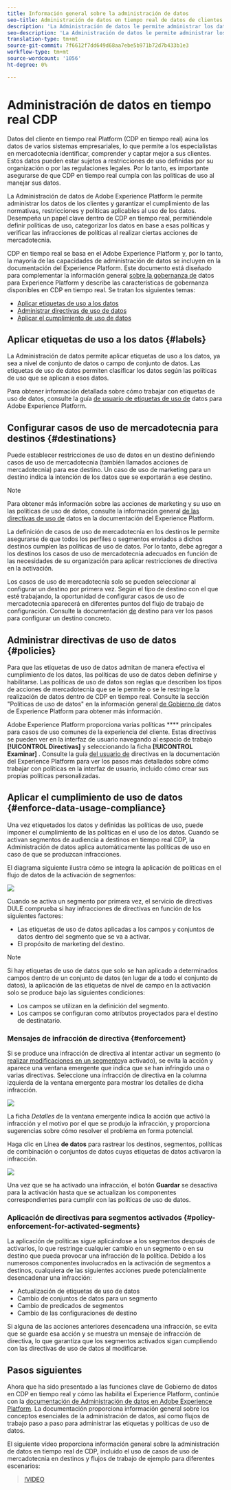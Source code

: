 ```yaml
---
title: Información general sobre la administración de datos
seo-title: Administración de datos en tiempo real de datos de clientes Platform
description: 'La Administración de datos le permite administrar los datos de los clientes y garantizar el cumplimiento de las regulaciones, restricciones y políticas aplicables al uso de los datos. '
seo-description: 'La Administración de datos le permite administrar los datos de los clientes y garantizar el cumplimiento de las regulaciones, restricciones y políticas aplicables al uso de los datos. '
translation-type: tm+mt
source-git-commit: 7f6612f7dd649d68aa7ebe5b971b72d7b433b1e3
workflow-type: tm+mt
source-wordcount: '1056'
ht-degree: 0%

---
```



# Administración de datos en tiempo real CDP

Datos del cliente en tiempo real Platform (CDP en tiempo real) aúna los datos de varios sistemas empresariales, lo que permite a los especialistas en mercadotecnia identificar, comprender y captar mejor a sus clientes. Estos datos pueden estar sujetos a restricciones de uso definidas por su organización o por las regulaciones legales. Por lo tanto, es importante asegurarse de que CDP en tiempo real cumpla con las políticas de uso al manejar sus datos.

La Administración de datos de Adobe Experience Platform le permite administrar los datos de los clientes y garantizar el cumplimiento de las normativas, restricciones y políticas aplicables al uso de los datos. Desempeña un papel clave dentro de CDP en tiempo real, permitiéndole definir políticas de uso, categorizar los datos en base a esas políticas y verificar las infracciones de políticas al realizar ciertas acciones de mercadotecnia.

CDP en tiempo real se basa en el Adobe Experience Platform y, por lo tanto, la mayoría de las capacidades de administración de datos se incluyen en la documentación del Experience Platform. Este documento está diseñado para complementar la información general [sobre la gobernanza de](../../data-governance/home.md) datos para Experience Platform y describe las características de gobernanza disponibles en CDP en tiempo real. Se tratan los siguientes temas:

* [Aplicar etiquetas de uso a los datos](#labels)
* [Administrar directivas de uso de datos](#policies)
* [Aplicar el cumplimiento de uso de datos](#enforce-data-usage-compliance)

## Aplicar etiquetas de uso a los datos {#labels}

La Administración de datos permite aplicar etiquetas de uso a los datos, ya sea a nivel de conjunto de datos o campo de conjunto de datos. Las etiquetas de uso de datos permiten clasificar los datos según las políticas de uso que se aplican a esos datos.

Para obtener información detallada sobre cómo trabajar con etiquetas de uso de datos, consulte la guía [de usuario de etiquetas de uso de](../../data-governance/labels/overview.md) datos para Adobe Experience Platform.

## Configurar casos de uso de mercadotecnia para destinos {#destinations}

Puede establecer restricciones de uso de datos en un destino definiendo casos de uso de mercadotecnia (también llamados acciones de mercadotecnia) para ese destino. Un caso de uso de marketing para un destino indica la intención de los datos que se exportarán a ese destino.

>[!NOTE]
>
>Para obtener más información sobre las acciones de marketing y su uso en las políticas de uso de datos, consulte la información general [de las directivas de uso de](../../data-governance/policies/overview.md) datos en la documentación del Experience Platform.

La definición de casos de uso de mercadotecnia en los destinos le permite asegurarse de que todos los perfiles o segmentos enviados a dichos destinos cumplen las políticas de uso de datos. Por lo tanto, debe agregar a los destinos los casos de uso de mercadotecnia adecuados en función de las necesidades de su organización para aplicar restricciones de directiva en la activación.

Los casos de uso de mercadotecnia solo se pueden seleccionar al configurar un destino por primera vez. Según el tipo de destino con el que esté trabajando, la oportunidad de configurar casos de uso de mercadotecnia aparecerá en diferentes puntos del flujo de trabajo de configuración. Consulte la documentación [de](../destinations/destinations-overview.md) destino para ver los pasos para configurar un destino concreto.


## Administrar directivas de uso de datos {#policies}

Para que las etiquetas de uso de datos admitan de manera efectiva el cumplimiento de los datos, las políticas de uso de datos deben definirse y habilitarse. Las políticas de uso de datos son reglas que describen los tipos de acciones de mercadotecnia que se le permite o se le restringe la realización de datos dentro de CDP en tiempo real. Consulte la sección &quot;Políticas de uso de datos&quot; en la información general [de Gobierno de](../../data-governance/home.md) datos de Experience Platform para obtener más información.

Adobe Experience Platform proporciona varias políticas **** principales para casos de uso comunes de la experiencia del cliente. Estas directivas se pueden ver en la interfaz de usuario navegando al espacio de trabajo **[!UICONTROL Directivas]** y seleccionando la ficha **[!UICONTROL Examinar]** . Consulte la guía [del usuario de](../../data-governance/policies/user-guide.md) directivas en la documentación del Experience Platform para ver los pasos más detallados sobre cómo trabajar con políticas en la interfaz de usuario, incluido cómo crear sus propias políticas personalizadas.

## Aplicar el cumplimiento de uso de datos {#enforce-data-usage-compliance}

Una vez etiquetados los datos y definidas las políticas de uso, puede imponer el cumplimiento de las políticas en el uso de los datos. Cuando se activan segmentos de audiencia a destinos en tiempo real CDP, la Administración de datos aplica automáticamente las políticas de uso en caso de que se produzcan infracciones.

El diagrama siguiente ilustra cómo se integra la aplicación de políticas en el flujo de datos de la activación de segmentos:

![](assets/enforcement-flow.png)

Cuando se activa un segmento por primera vez, el servicio de directivas DULE comprueba si hay infracciones de directivas en función de los siguientes factores:

* Las etiquetas de uso de datos aplicadas a los campos y conjuntos de datos dentro del segmento que se va a activar.
* El propósito de marketing del destino.

>[!NOTE]
>
>Si hay etiquetas de uso de datos que solo se han aplicado a determinados campos dentro de un conjunto de datos (en lugar de a todo el conjunto de datos), la aplicación de las etiquetas de nivel de campo en la activación solo se produce bajo las siguientes condiciones:
>* Los campos se utilizan en la definición del segmento.
>* Los campos se configuran como atributos proyectados para el destino de destinatario.


### Mensajes de infracción de directiva {#enforcement}

Si se produce una infracción de directiva al intentar activar un segmento (o [realizar modificaciones en un segmento](#policy-enforcement-for-activated-segments)ya activado), se evita la acción y aparece una ventana emergente que indica que se han infringido una o varias directivas. Seleccione una infracción de directiva en la columna izquierda de la ventana emergente para mostrar los detalles de dicha infracción.

![](assets/violation-popover.png)

La ficha *Detalles* de la ventana emergente indica la acción que activó la infracción y el motivo por el que se produjo la infracción, y proporciona sugerencias sobre cómo resolver el problema en forma potencial.

Haga clic en Línea **de datos** para rastrear los destinos, segmentos, políticas de combinación o conjuntos de datos cuyas etiquetas de datos activaron la infracción.

![](assets/data-lineage.png)

Una vez que se ha activado una infracción, el botón **Guardar** se desactiva para la activación hasta que se actualizan los componentes correspondientes para cumplir con las políticas de uso de datos.

### Aplicación de directivas para segmentos activados {#policy-enforcement-for-activated-segments}

La aplicación de políticas sigue aplicándose a los segmentos después de activarlos, lo que restringe cualquier cambio en un segmento o en su destino que pueda provocar una infracción de la política. Debido a los numerosos componentes involucrados en la activación de segmentos a destinos, cualquiera de las siguientes acciones puede potencialmente desencadenar una infracción:

* Actualización de etiquetas de uso de datos
* Cambio de conjuntos de datos para un segmento
* Cambio de predicados de segmentos
* Cambio de las configuraciones de destino

Si alguna de las acciones anteriores desencadena una infracción, se evita que se guarde esa acción y se muestra un mensaje de infracción de directiva, lo que garantiza que los segmentos activados sigan cumpliendo con las directivas de uso de datos al modificarse.

## Pasos siguientes

Ahora que ha sido presentado a las funciones clave de Gobierno de datos en CDP en tiempo real y cómo las habilita el Experience Platform, continúe con la [documentación de Administración de datos en Adobe Experience Platform](../../data-governance/home.md). La documentación proporciona información general sobre los conceptos esenciales de la administración de datos, así como flujos de trabajo paso a paso para administrar las etiquetas y políticas de uso de datos.

El siguiente vídeo proporciona información general sobre la administración de datos en tiempo real de CDP, incluido el uso de casos de uso de mercadotecnia en destinos y flujos de trabajo de ejemplo para diferentes escenarios:

>[!VIDEO](https://video.tv.adobe.com/v/33631?quality=12&learn=on)